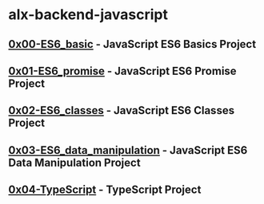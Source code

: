 # alx-backend-javascript

## [0x00-ES6_basic](https://github.com/j88moja-code/alx-backend-javascript/tree/main/0x00-ES6_basic) - JavaScript ES6 Basics Project
## [0x01-ES6_promise](https://github.com/j88moja-code/alx-backend-javascript/tree/main/0x01-ES6_promise) - JavaScript ES6 Promise Project
## [0x02-ES6_classes](https://github.com/j88moja-code/alx-backend-javascript/tree/main/0x02-ES6_classes) - JavaScript ES6 Classes Project
## [0x03-ES6_data_manipulation](https://github.com/j88moja-code/alx-backend-javascript/tree/main/0x03-ES6_data_manipulation) - JavaScript ES6 Data Manipulation Project
## [0x04-TypeScript]() - TypeScript Project
